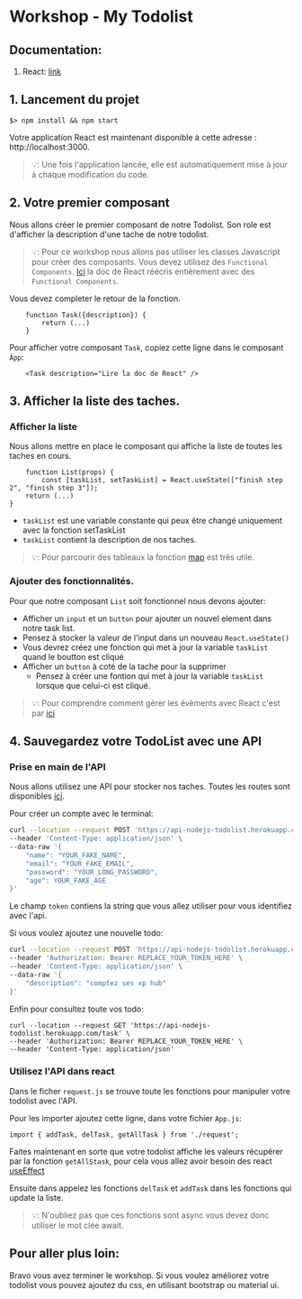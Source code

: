 # Workshop - My Todolist

## Documentation:

1. React: [link](https://fr.reactjs.org/)

## 1. Lancement du projet

```shell
$> npm install && npm start
```

Votre application React est maintenant disponible à cette adresse : http://localhost:3000.

> 💡: Une fois l'application lancée, elle est automatiquement mise à jour à chaque modification du code.

## 2. Votre premier composant

Nous allons créer le premier composant de notre Todolist. Son role est d'afficher la description d'une tache de notre todolist.

> 💡: Pour ce workshop nous allons pas utiliser les classes Javascript pour créer des composants. Vous devez utilisez des ```Functional Components```. [Ici](https://beta.reactjs.org/learn) la doc de React réécris entièrement avec des ```Functional Components```.

Vous devez completer le retour de la fonction.

```JSX
    function Task({description}) {
        return (...)
    }
```

Pour afficher votre composant ```Task```, copiez cette ligne dans le composant ```Àpp```:

```JSX
    <Task description="Lire la doc de React" />
```

## 3. Afficher la liste des taches.

### Afficher la liste

Nous allons mettre en place le composant qui affiche la liste de toutes les taches en cours.

```JSX
    function List(props) {
        const [taskList, setTaskList] = React.useState(["finish step 2", "finish step 3"]);
    return (...)
}
```

- `taskList` est une variable constante qui peux être changé uniquement avec la fonction setTaskList
- `taskList` contient la description de nos taches.
  
> 💡: Pour parcourir des tableaux la fonction [map](https://reactjs.org/docs/lists-and-keys.html) est très utile.

### Ajouter des fonctionnalités.

Pour que notre composant `List` soit fonctionnel nous devons ajouter:
 - Afficher un `input` et un `button` pour ajouter un nouvel element dans notre task list.
  - Pensez à stocker la valeur de l'input dans un nouveau `React.useState()` 
  - Vous devrez créez une fonction qui met à jour la variable `taskList` quand le boutton est cliqué
- Afficher un `button` à coté de la tache pour la supprimer
  - Pensez à créer une fontion qui met à jour la variable `taskList` lorsque que celui-ci est cliqué.

> 💡: Pour comprendre comment gérer les évèments avec React c'est par [ici](https://fr.reactjs.org/docs/handling-events.html)


## 4. Sauvegardez votre TodoList avec une API

### Prise en main de l'API

Nous allons utilisez une API pour stocker nos taches. Toutes les routes sont disponibles [ici](https://documenter.getpostman.com/view/8858534/SW7dX7JG?version=latest#97c7e1ce-0a37-4d6d-89af-aba8f34f1f4c).

Pour créer un compte avec le terminal:
```Bash
curl --location --request POST 'https://api-nodejs-todolist.herokuapp.com/user/register' \
--header 'Content-Type: application/json' \
--data-raw '{
	"name": "YOUR_FAKE_NAME",
	"email": "YOUR_FAKE_EMAIL",
	"password": "YOUR_LONG_PASSWORD",
	"age": YOUR_FAKE_AGE
}'
```

Le champ ```token``` contiens la string que vous allez utiliser pour vous identifiez avec l'api.

Si vous voulez ajoutez une nouvelle todo:

```Bash
curl --location --request POST 'https://api-nodejs-todolist.herokuapp.com/task' \
--header 'Authorization: Bearer REPLACE_YOUR_TOKEN_HERE' \
--header 'Content-Type: application/json' \
--data-raw '{
	"description": "comptez ses xp hub"
}'
```

Enfin pour consultez toute vos todo:

```
curl --location --request GET 'https://api-nodejs-todolist.herokuapp.com/task' \
--header 'Authorization: Bearer REPLACE_YOUR_TOKEN_HERE' \
--header 'Content-Type: application/json'
```

### Utilisez l'API dans react

Dans le ficher ``request.js`` se trouve toute les fonctions pour manipuler votre todolist avec l'API.

Pour les importer ajoutez cette ligne, dans votre fichier ```App.js```:

```JSX
import { addTask, delTask, getAllTask } from './request';
```

Faites maintenant en sorte que votre todolist affiche les valeurs récupérer par la fonction ```getAllStask```, pour cela vous allez avoir besoin des react [useEffect](epihttps://reactjs.org/docs/hooks-effect.html)

Ensuite dans appelez les fonctions ```delTask``` et ```addTask``` dans les fonctions qui update la liste.

> 💡: N'oubliez pas que ces fonctions sont async vous devez donc utiliser le mot clée await.

## Pour aller plus loin:

Bravo vous avez terminer le workshop.
Si vous voulez améliorez votre todolist vous pouvez ajoutez du css, en utilisant bootstrap ou material ui.
